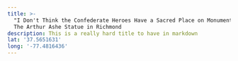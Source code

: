 ```yaml
---
title: >-
  "I Don't Think the Confederate Heroes Have a Sacred Place on Monument Avenue":
  The Arthur Ashe Statue in Richmond
description: This is a really hard title to have in markdown
lat: '37.5651631'
long: '-77.4816436'
---
```


